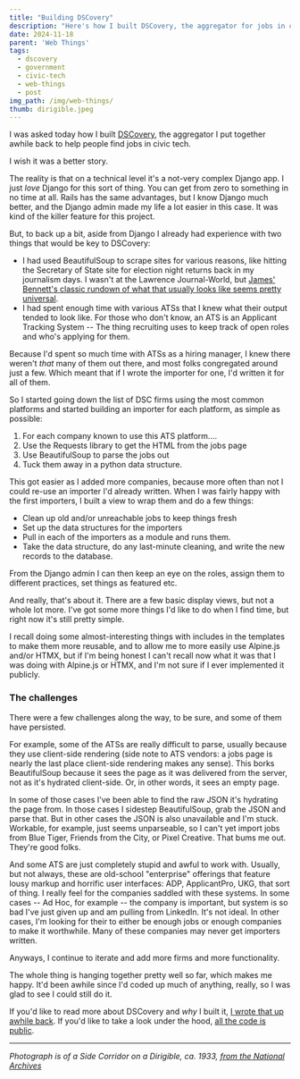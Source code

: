 ```yaml
---
title: "Building DSCovery"
description: "Here's how I built DSCovery, the aggregator for jobs in civic tech, and a few lessons learned."
date: 2024-11-18
parent: 'Web Things'
tags:
  - dscovery
  - government
  - civic-tech
  - web-things
  - post
img_path: /img/web-things/
thumb: dirigible.jpeg
---
```


I was asked today how I built [DSCovery](https://dscovery.fly.dev), the aggregator I put together  awhile back to help people find jobs in civic tech.

I wish it was a better story. 

The reality is that on a technical level it's a not-very complex Django app. I just _love_ Django for this sort of thing. You can get from zero to something in no time at all. Rails has the same advantages, but I know Django much better, and the Django admin made my life a lot easier in this case. It was kind of the killer feature for this project.

But, to back up a bit, aside from Django I already had experience with two things that would be key to DSCovery:

- I had used BeautifulSoup to scrape sites for various reasons, like hitting the Secretary of State site for election night returns back in my journalism days. I wasn't at the Lawrence Journal-World, but [James' Bennett's classic rundown of what that usually looks like seems pretty universal](https://www.b-list.org/weblog/2010/nov/02/news-done-broke/).
- I had spent enough time with various ATSs that I knew what their output tended to look like. For those who don't know, an ATS is an Applicant Tracking System -- The thing recruiting uses to keep track of open roles and who's applying for them.

Because I'd spent so much time with ATSs as a hiring manager, I knew there weren't _that_ many of them out there, and most folks congregated around just a few. Which meant that if I wrote the importer for one, I'd written it for all of them.

So I started going down the list of DSC firms using the most common platforms and started building an importer for each platform, as simple as possible:
1. For each company known to use this ATS platform....
2. Use the Requests library to get the HTML from the jobs page
3. Use BeautifulSoup to parse the jobs out
4. Tuck them away in a python data structure.

This got easier as I added more companies, because more often than not I could re-use an importer I'd already written. When I was fairly happy with the first importers, I built a view to wrap them and do a few things:
- Clean up old and/or unreachable jobs to keep things fresh
-  Set up the data structures for the importers
-  Pull in each of the importers as a module and runs them. 
- Take the data structure, do any last-minute cleaning, and write the new records to the database.

From the Django admin I can then keep an eye on the roles, assign them to different practices, set things as featured etc.

And really, that's about it. There are a few basic display views, but not a whole lot more. I've got some more things I'd like to do when I find time, but right now it's still pretty simple.

I recall doing some almost-interesting things with includes in the templates to make them more reusable, and to allow me to more easily use Alpine.js and/or HTMX, but if I'm being honest I can't recall now what it was that I was doing with Alpine.js or HTMX, and I'm not sure if I ever implemented it publicly.

### The challenges

There were a few challenges along the way, to be sure, and some of them have persisted.

For example, some of the ATSs are really difficult to parse, usually because they use client-side rendering (side note to ATS vendors: a jobs page is nearly the last place client-side rendering makes any sense). This borks BeautifulSoup because it sees the page as it was delivered from the server, not as it's hydrated client-side. Or, in other words, it sees an empty page.

In some of those cases I've been able to find the raw JSON it's hydrating the page from. In those cases I sidestep BeautifulSoup, grab the JSON and parse that. But in other cases the JSON is also unavailable and I'm stuck. Workable, for example, just seems unparseable, so I can't yet import jobs from Blue Tiger, Friends from the City, or Pixel Creative. That bums me out. They're good folks.

And some ATS are just completely stupid and awful to work with. Usually, but not always, these are old-school "enterprise" offerings that feature lousy markup and horrific user interfaces: ADP, ApplicantPro, UKG, that sort of thing. I really feel for the companies saddled with these systems. In some cases -- Ad Hoc, for example -- the company is important, but system is so bad I've just given up and am pulling from LinkedIn. It's not ideal. In other cases, I'm looking for their to either be enough jobs or enough companies to make it worthwhile. Many of these companies may never get importers written.

Anyways, I continue to iterate and add more firms and more functionality.

 The whole thing is hanging together pretty well so far, which makes me happy. It'd been awhile since I'd coded up much of anything, really, so I was glad to see I could still do it.

If you'd like to read more about DSCovery and _why_ I built it, [I wrote that up awhile back](http://localhost:8080/dscovery/). If you'd like to take a look under the hood, [all the code is public](https://github.com/tBaxter/DSCovery).

---------

_Photograph is of a Side Corridor on a Dirigible, ca. 1933, [from the National Archives](https://www.flickr.com/photos/usnationalarchives/7951499644/in/photostream/)_